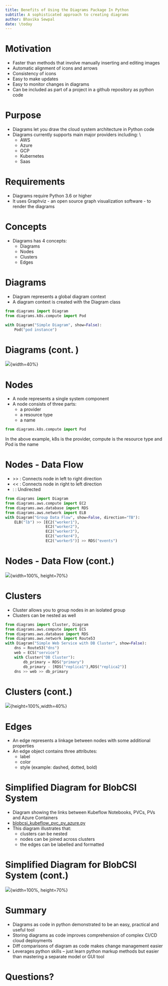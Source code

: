 ```yaml
---
title: Benefits of Using the Diagrams Package In Python
subtitle: A sophisticated approach to creating diagrams
author: Bhavika Sewpal
date: \today
---
```


# Motivation

- Faster than methods that involve manually inserting and editing images
- Automatic alignment of icons and arrows
- Consistency of icons
- Easy to make updates
- Easy to monitor changes in diagrams
- Can be included as part of a project in a github repository as python code

# Purpose
- Diagrams let you draw the cloud system architecture in Python code
- Diagrams currently supports main major providers including: \
  - AWS
  - Azure
  - GCP
  - Kubernetes
  - Saas

# Requirements

- Diagrams require Python 3.6 or higher
- It uses Graphviz - an open source graph visualization software - to render the diagrams

# Concepts 

- Diagrams has 4 concepts:
  - Diagrams
  - Nodes
  - Clusters
  - Edges

# Diagrams

- Diagram represents a global diagram context
- A diagram context is created with the Diagram class
```python
from diagrams import Diagram
from diagrams.k8s.compute import Pod

with Diagram("Simple Diagram", show=False):
    Pod("pod instance")
```

# Diagrams (cont. )

![](../assets/simple_diagram.png){width=40%}


# Nodes
- A node represents a single system component
- A node consists of three parts:
  - a provider
  - a resource type
  - a name

```python
from diagrams.k8s.compute import Pod
```
In the above example, k8s is the provider, compute is the resource type and Pod is the name

# Nodes - Data Flow

- \>> : Connects node in left to right direction
- << : Connects node in right to left direction
- :  : Undirected
```python
from diagrams import Diagram
from diagrams.aws.compute import EC2
from diagrams.aws.database import RDS
from diagrams.aws.network import ELB
with Diagram("Group Data Flow", show=False, direction="TB"):
    ELB("lb") >> [EC2("worker1"),
                  EC2("worker2"),
                  EC2("worker3"),
                  EC2("worker4"),
                  EC2("worker5")] >> RDS("events")
```
# Nodes - Data Flow (cont.)

![](../assets/group_data_flow.png){width=100%, height=70%}

# Clusters
- Cluster allows you to group nodes in an isolated group
- Clusters can be nested as well
```python
from diagrams import Cluster, Diagram
from diagrams.aws.compute import ECS
from diagrams.aws.database import RDS
from diagrams.aws.network import Route53
with Diagram("Simple Web Service with DB Cluster", show=False):
    dns = Route53("dns")
    web = ECS("service")
    with Cluster("DB Cluster"):
        db_primary = RDS("primary")
        db_primary - [RDS("replica1"),RDS("replica2")]
    dns >> web >> db_primary
```

# Clusters (cont.)
![](../assets/simple_web_service_with_db_cluster.png){height=100%,width=40%}

# Edges
- An edge represents a linkage between nodes with some additional properties
- An edge object contains three attributes:
  - label
  - color
  - style (example: dashed, dotted, bold)

# Simplified Diagram for BlobCSI System
- Diagram showing the links between Kubeflow Notebooks, PVCs, PVs and Azure Containers
- [blobcsi_kubeflow_pvc_pv_azure.py](https://github.com/StatCan/aaw-kubeflow-profiles-controller/blob/main/docs/diagrams/blobcsi_kubeflow_pvc_pv_azure.py)
- This diagram illustrates that:
  - clusters can be nested
  - nodes can be joined across clusters
  - the edges can be labelled and formatted

# Simplified Diagram for BlobCSI System (cont.)
  ![](../assets/blobcsi_kubeflow_pvc_pv_azure.png){width=100%, height=70%}

# Summary
- Diagrams as code in python demonstrated to be an easy, practical and useful tool
- Storing diagrams as code improves comprehension of complex CI/CD cloud deployments
- Diff comparisons of diagram as code makes change management easier
- Leverages python skills – just learn python markup methods but easier than mastering a separate model or GUI tool

# Questions?
